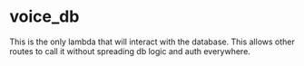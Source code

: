 # voice_db

This is the only lambda that will interact with the database.  This allows other
routes to call it without spreading db logic and auth everywhere.
